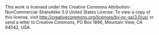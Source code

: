 This work is licensed under the Creative Commons
Attribution-NonCommercial-ShareAlike 3.0 United States License. To view a copy
of this license, visit http://creativecommons.org/licenses/by-nc-sa/3.0/us/ or
send a letter to Creative Commons, PO Box 1866, Mountain View, CA 94042, USA.
